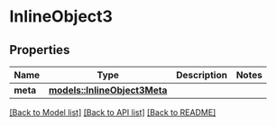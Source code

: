 # InlineObject3

## Properties

Name | Type | Description | Notes
------------ | ------------- | ------------- | -------------
**meta** | [**models::InlineObject3Meta**](inline_object_3_meta.md) |  | 

[[Back to Model list]](../README.md#documentation-for-models) [[Back to API list]](../README.md#documentation-for-api-endpoints) [[Back to README]](../README.md)



